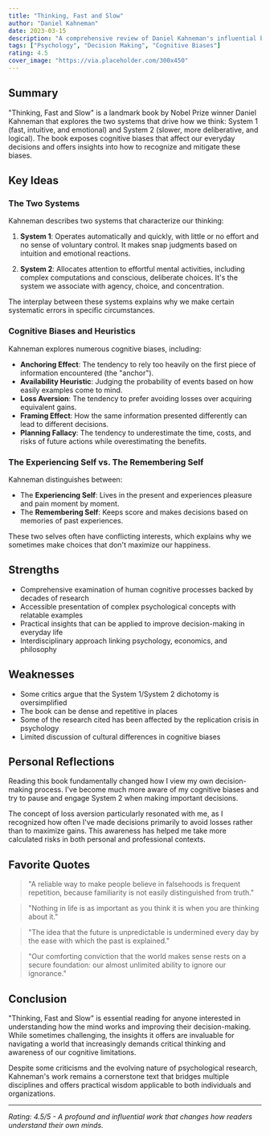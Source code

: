 ```yaml
---
title: "Thinking, Fast and Slow"
author: "Daniel Kahneman"
date: 2023-03-15
description: "A comprehensive review of Daniel Kahneman's influential book on cognitive biases and decision-making."
tags: ["Psychology", "Decision Making", "Cognitive Biases"]
rating: 4.5
cover_image: "https://via.placeholder.com/300x450"
---
```


## Summary

"Thinking, Fast and Slow" is a landmark book by Nobel Prize winner Daniel Kahneman that explores the two systems that drive how we think: System 1 (fast, intuitive, and emotional) and System 2 (slower, more deliberative, and logical). The book exposes cognitive biases that affect our everyday decisions and offers insights into how to recognize and mitigate these biases.

## Key Ideas

### The Two Systems

Kahneman describes two systems that characterize our thinking:

1. **System 1**: Operates automatically and quickly, with little or no effort and no sense of voluntary control. It makes snap judgments based on intuition and emotional reactions.

2. **System 2**: Allocates attention to effortful mental activities, including complex computations and conscious, deliberate choices. It's the system we associate with agency, choice, and concentration.

The interplay between these systems explains why we make certain systematic errors in specific circumstances.

### Cognitive Biases and Heuristics

Kahneman explores numerous cognitive biases, including:

- **Anchoring Effect**: The tendency to rely too heavily on the first piece of information encountered (the "anchor").
- **Availability Heuristic**: Judging the probability of events based on how easily examples come to mind.
- **Loss Aversion**: The tendency to prefer avoiding losses over acquiring equivalent gains.
- **Framing Effect**: How the same information presented differently can lead to different decisions.
- **Planning Fallacy**: The tendency to underestimate the time, costs, and risks of future actions while overestimating the benefits.

### The Experiencing Self vs. The Remembering Self

Kahneman distinguishes between:

- The **Experiencing Self**: Lives in the present and experiences pleasure and pain moment by moment.
- The **Remembering Self**: Keeps score and makes decisions based on memories of past experiences.

These two selves often have conflicting interests, which explains why we sometimes make choices that don't maximize our happiness.

## Strengths

- Comprehensive examination of human cognitive processes backed by decades of research
- Accessible presentation of complex psychological concepts with relatable examples
- Practical insights that can be applied to improve decision-making in everyday life
- Interdisciplinary approach linking psychology, economics, and philosophy

## Weaknesses

- Some critics argue that the System 1/System 2 dichotomy is oversimplified
- The book can be dense and repetitive in places
- Some of the research cited has been affected by the replication crisis in psychology
- Limited discussion of cultural differences in cognitive biases

## Personal Reflections

Reading this book fundamentally changed how I view my own decision-making process. I've become much more aware of my cognitive biases and try to pause and engage System 2 when making important decisions.

The concept of loss aversion particularly resonated with me, as I recognized how often I've made decisions primarily to avoid losses rather than to maximize gains. This awareness has helped me take more calculated risks in both personal and professional contexts.

## Favorite Quotes

> "A reliable way to make people believe in falsehoods is frequent repetition, because familiarity is not easily distinguished from truth."

> "Nothing in life is as important as you think it is when you are thinking about it."

> "The idea that the future is unpredictable is undermined every day by the ease with which the past is explained."

> "Our comforting conviction that the world makes sense rests on a secure foundation: our almost unlimited ability to ignore our ignorance."

## Conclusion

"Thinking, Fast and Slow" is essential reading for anyone interested in understanding how the mind works and improving their decision-making. While sometimes challenging, the insights it offers are invaluable for navigating a world that increasingly demands critical thinking and awareness of our cognitive limitations.

Despite some criticisms and the evolving nature of psychological research, Kahneman's work remains a cornerstone text that bridges multiple disciplines and offers practical wisdom applicable to both individuals and organizations.

---

*Rating: 4.5/5 - A profound and influential work that changes how readers understand their own minds.* 